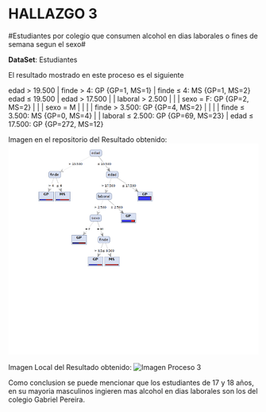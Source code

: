HALLAZGO 3
============

#Estudiantes por colegio que consumen alcohol en dias laborales o fines de semana segun el sexo#

**DataSet**: Estudiantes

El resultado mostrado en este proceso es el siguiente

edad > 19.500
|   finde > 4: GP {GP=1, MS=1}
|   finde ≤ 4: MS {GP=1, MS=2}
edad ≤ 19.500
|   edad > 17.500
|   |   laboral > 2.500
|   |   |   sexo = F: GP {GP=2, MS=2}
|   |   |   sexo = M
|   |   |   |   finde > 3.500: GP {GP=4, MS=2}
|   |   |   |   finde ≤ 3.500: MS {GP=0, MS=4}
|   |   laboral ≤ 2.500: GP {GP=69, MS=23}
|   edad ≤ 17.500: GP {GP=272, MS=12}



Imagen en el repositorio del Resultado obtenido: 
![Imagen Proceso 3](https://github.com/ivancontrerastamayo/uasb_analytics/blob/master/proceso3.png "Proceso 3")

Imagen Local del Resultado obtenido: 
![Imagen Proceso 3](/home/pc/uasb_analytics/proceso3.png "Proceso 3")

Como conclusion se puede mencionar que los estudiantes de 17 y 18 años, en su mayoria masculinos ingieren mas alcohol en dias laborales son los del colegio Gabriel Pereira.
